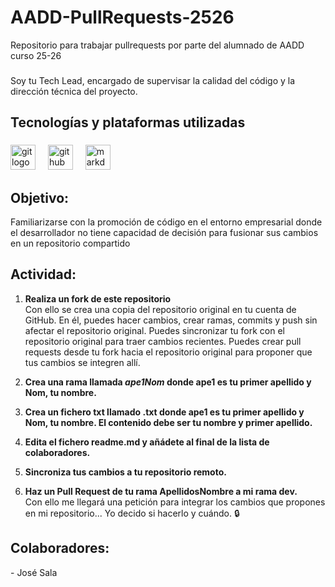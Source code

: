 # AADD-PullRequests-2526 
Repositorio para trabajar pullrequests por parte del alumnado de AADD curso 25-26

###

<p align="left">Soy tu Tech Lead, encargado de supervisar la calidad del código y la dirección técnica del proyecto.</p>


###

<h2 align="left">Tecnologías y plataformas utilizadas</h2>

###

<div align="left">
  <img src="https://cdn.jsdelivr.net/gh/devicons/devicon/icons/git/git-original.svg" height="40" alt="git logo"  />
  <img width="12" />
  <img src="https://cdn.jsdelivr.net/gh/devicons/devicon/icons/github/github-original.svg" height="40" alt="github logo"  />
  <img width="12" />
  <img src="https://cdn.jsdelivr.net/gh/devicons/devicon/icons/markdown/markdown-original.svg" height="40" alt="markdown logo"  />
</div>

###

<h2 align="left">Objetivo:</h2>
Familiarizarse con la promoción de código en el entorno empresarial donde el desarrollador no tiene capacidad de decisión para fusionar sus cambios en un repositorio compartido

###

<h2 align="left">Actividad:</h2>

1. **Realiza un fork de este repositorio**  
   Con ello se crea una copia del repositorio original en tu cuenta de GitHub. En él, puedes hacer cambios, crear ramas, commits y push sin afectar el repositorio original. Puedes sincronizar tu fork con el repositorio original para traer cambios recientes. Puedes crear pull requests desde tu fork hacia el repositorio original para proponer que tus cambios se integren allí.

2. **Crea una rama llamada *ape1Nom* donde ape1 es tu primer apellido y Nom, tu nombre.**  

3. **Crea un fichero txt llamado <ape1Nom>.txt donde ape1 es tu primer apellido y Nom, tu nombre. El contenido debe ser tu nombre y primer apellido.**  
   
4. **Edita el fichero readme.md y añádete al final de la lista de colaboradores.**  

5. **Sincroniza tus cambios a tu repositorio remoto.**  

6. **Haz un Pull Request de tu rama ApellidosNombre a mi rama dev.**  
   Con ello me llegará una petición para integrar los cambios que propones en mi repositorio... Yo decido si hacerlo y cuándo. :lock:

###

<h2 align="left">Colaboradores:</h2>
- José Sala


###
